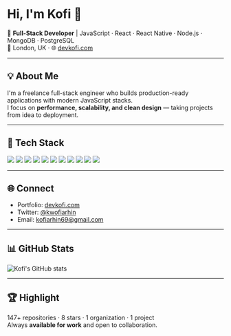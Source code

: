 # Hi, I'm Kofi 👋

🚀 **Full-Stack Developer** | JavaScript · React · React Native · Node.js · MongoDB · PostgreSQL  
📍 London, UK · 🌐 [devkofi.com](https://devkofi.com)

---

## 💡 About Me

I'm a freelance full-stack engineer who builds production-ready applications with modern JavaScript stacks.  
I focus on **performance, scalability, and clean design** — taking projects from idea to deployment.

---

## 🔧 Tech Stack

<p align="left">
  <img src="https://img.shields.io/badge/JavaScript-F7DF1E?logo=javascript&logoColor=000" />
  <img src="https://img.shields.io/badge/React-61DAFB?logo=react&logoColor=000" />
  <img src="https://img.shields.io/badge/React%20Native-61DAFB?logo=react&logoColor=000" />
  <img src="https://img.shields.io/badge/Node.js-339933?logo=node.js&logoColor=fff" />
  <img src="https://img.shields.io/badge/Express-000000?logo=express&logoColor=fff" />
  <img src="https://img.shields.io/badge/MongoDB-47A248?logo=mongodb&logoColor=fff" />
  <img src="https://img.shields.io/badge/PostgreSQL-4169E1?logo=postgresql&logoColor=fff" />
  <img src="https://img.shields.io/badge/GitHub-181717?logo=github&logoColor=fff" />
  <img src="https://img.shields.io/badge/Vercel-000000?logo=vercel&logoColor=fff" />
  <img src="https://img.shields.io/badge/Render-46E3B7?logo=render&logoColor=000" />
  <img src="https://img.shields.io/badge/Heroku-430098?logo=heroku&logoColor=fff" />
</p>

---

## 🌐 Connect

- Portfolio: [devkofi.com](https://devkofi.com)
- Twitter: [@kwofiarhin](https://twitter.com/kwofiArhin)
- Email: kofiarhin69@gmail.com

---

## 📊 GitHub Stats

![Kofi's GitHub stats](https://github-readme-stats.vercel.app/api?username=kofiarhin&show_icons=true&theme=radical)

---

## 🏆 Highlight

147+ repositories · 8 stars · 1 organization · 1 project  
Always **available for work** and open to collaboration.
